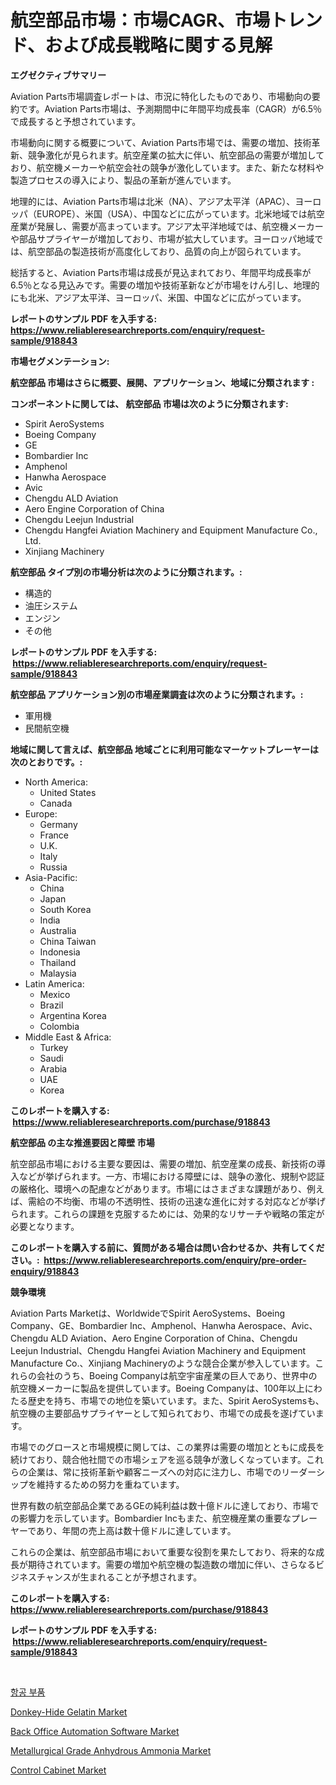 <p><h1>航空部品市場：市場CAGR、市場トレンド、および成長戦略に関する見解</h1></p><p><strong>エグゼクティブサマリー</strong></p>
<p><p>Aviation Parts市場調査レポートは、市況に特化したものであり、市場動向の要約です。Aviation Parts市場は、予測期間中に年間平均成長率（CAGR）が6.5％で成長すると予想されています。</p><p>市場動向に関する概要について、Aviation Parts市場では、需要の増加、技術革新、競争激化が見られます。航空産業の拡大に伴い、航空部品の需要が増加しており、航空機メーカーや航空会社の競争が激化しています。また、新たな材料や製造プロセスの導入により、製品の革新が進んでいます。</p><p>地理的には、Aviation Parts市場は北米（NA）、アジア太平洋（APAC）、ヨーロッパ（EUROPE）、米国（USA）、中国などに広がっています。北米地域では航空産業が発展し、需要が高まっています。アジア太平洋地域では、航空機メーカーや部品サプライヤーが増加しており、市場が拡大しています。ヨーロッパ地域では、航空部品の製造技術が高度化しており、品質の向上が図られています。</p><p>総括すると、Aviation Parts市場は成長が見込まれており、年間平均成長率が6.5％となる見込みです。需要の増加や技術革新などが市場をけん引し、地理的にも北米、アジア太平洋、ヨーロッパ、米国、中国などに広がっています。</p></p>
<p><strong>レポートのサンプル PDF を入手する: <a href="https://www.reliableresearchreports.com/enquiry/request-sample/918843">https://www.reliableresearchreports.com/enquiry/request-sample/918843</a></strong></p>
<p><strong>市場セグメンテーション:</strong></p>
<p><strong> 航空部品 市場はさらに概要、展開、アプリケーション、地域に分類されます :</strong></p>
<p><strong>コンポーネントに関しては、 航空部品 市場は次のように分類されます: &nbsp;</strong></p>
<p><ul><li>Spirit AeroSystems</li><li>Boeing Company</li><li>GE</li><li>Bombardier Inc</li><li>Amphenol</li><li>Hanwha Aerospace</li><li>Avic</li><li>Chengdu ALD Aviation</li><li>Aero Engine Corporation of China</li><li>Chengdu Leejun Industrial</li><li>Chengdu Hangfei Aviation Machinery and Equipment Manufacture Co., Ltd.</li><li>Xinjiang Machinery</li></ul></p>
<p><strong> 航空部品 タイプ別の市場分析は次のように分類されます。:</strong></p>
<p><ul><li>構造的</li><li>油圧システム</li><li>エンジン</li><li>その他</li></ul></p>
<p><strong>レポートのサンプル PDF を入手する: &nbsp;<a href="https://www.reliableresearchreports.com/enquiry/request-sample/918843">https://www.reliableresearchreports.com/enquiry/request-sample/918843</a></strong></p>
<p><strong> 航空部品 アプリケーション別の市場産業調査は次のように分類されます。:</strong></p>
<p><ul><li>軍用機</li><li>民間航空機</li></ul></p>
<p><strong>地域に関して言えば、航空部品 地域ごとに利用可能なマーケットプレーヤーは次のとおりです。:</strong></p>
<p><ul>
    <li>
        North America:
        <ul>
            <li>United States</li>
            <li>Canada</li>
        </ul>
    </li>
    <li>
        Europe:
        <ul>
            <li>Germany</li>
            <li>France</li>
            <li>U.K.</li>
            <li>Italy</li>
            <li>Russia</li>
        </ul>
    </li>
    <li>
        Asia-Pacific:
        <ul>
            <li>China</li>
            <li>Japan</li>
            <li>South Korea</li>
            <li>India</li>
            <li>Australia</li>
            <li>China Taiwan</li>
            <li>Indonesia</li>
            <li>Thailand</li>
            <li>Malaysia</li>
        </ul>
    </li>
    <li>
        Latin America:
        <ul>
            <li>Mexico</li>
            <li>Brazil</li>
            <li>Argentina Korea</li>
            <li>Colombia</li>
        </ul>
    </li>
    <li>
        Middle East & Africa:
        <ul>
            <li>Turkey</li>
            <li>Saudi</li>
            <li>Arabia</li>
            <li>UAE</li>
            <li>Korea</li>
        </ul>
    </li>
    </ul></p>
<p><strong>このレポートを購入する: &nbsp;<a href="https://www.reliableresearchreports.com/purchase/918843">https://www.reliableresearchreports.com/purchase/918843</a></strong></p>
<p><strong>航空部品 の主な推進要因と障壁 市場</strong></p>
<p><p>航空部品市場における主要な要因は、需要の増加、航空産業の成長、新技術の導入などが挙げられます。一方、市場における障壁には、競争の激化、規制や認証の厳格化、環境への配慮などがあります。市場にはさまざまな課題があり、例えば、需給の不均衡、市場の不透明性、技術の迅速な進化に対する対応などが挙げられます。これらの課題を克服するためには、効果的なリサーチや戦略の策定が必要となります。</p></p>
<p><strong>このレポートを購入する前に、質問がある場合は問い合わせるか、共有してください。:&nbsp; <a href="https://www.reliableresearchreports.com/enquiry/pre-order-enquiry/918843">https://www.reliableresearchreports.com/enquiry/pre-order-enquiry/918843</a></strong></p>
<p><strong>競争環境</strong></p>
<p><p>Aviation Parts Marketは、WorldwideでSpirit AeroSystems、Boeing Company、GE、Bombardier Inc、Amphenol、Hanwha Aerospace、Avic、Chengdu ALD Aviation、Aero Engine Corporation of China、Chengdu Leejun Industrial、Chengdu Hangfei Aviation Machinery and Equipment Manufacture Co.、Xinjiang Machineryのような競合企業が参入しています。これらの会社のうち、Boeing Companyは航空宇宙産業の巨人であり、世界中の航空機メーカーに製品を提供しています。Boeing Companyは、100年以上にわたる歴史を持ち、市場での地位を築いています。また、Spirit AeroSystemsも、航空機の主要部品サプライヤーとして知られており、市場での成長を遂げています。</p><p>市場でのグロースと市場規模に関しては、この業界は需要の増加とともに成長を続けており、競合他社間での市場シェアを巡る競争が激しくなっています。これらの企業は、常に技術革新や顧客ニーズへの対応に注力し、市場でのリーダーシップを維持するための努力を重ねています。</p><p>世界有数の航空部品企業であるGEの純利益は数十億ドルに達しており、市場での影響力を示しています。Bombardier Incもまた、航空機産業の重要なプレーヤーであり、年間の売上高は数十億ドルに達しています。</p><p>これらの企業は、航空部品市場において重要な役割を果たしており、将来的な成長が期待されています。需要の増加や航空機の製造数の増加に伴い、さらなるビジネスチャンスが生まれることが予想されます。</p></p>
<p><strong>このレポートを購入する: &nbsp; <a href="https://www.reliableresearchreports.com/purchase/918843">https://www.reliableresearchreports.com/purchase/918843</a></strong></p>
<p><strong>レポートのサンプル PDF を入手する: &nbsp;<a href="https://www.reliableresearchreports.com/enquiry/request-sample/918843">https://www.reliableresearchreports.com/enquiry/request-sample/918843</a></strong><strong></strong></p>
<p>&nbsp;</p>
<p><p><a href="https://github.com/sougarounis/Market-Research-Report-List-2/blob/main/3187948182706.md">항공 부품</a></p><p><a href="https://issuu.com/reportprime-2/docs/donkey-hide-gelatin-market-size-2030.pptx">Donkey-Hide Gelatin Market</a></p><p><a href="https://github.com/yoshih12/Market-Research-Report-List-2/blob/main/back-office-automation-software-market.md">Back Office Automation Software Market</a></p><p><a href="https://github.com/castoriffic/Market-Research-Report-List-3/blob/main/metallurgical-grade-anhydrous-ammonia-market.md">Metallurgical Grade Anhydrous Ammonia Market</a></p><p><a href="https://issuu.com/reportprime-2/docs/control-cabinet-market-size-2030.pptx">Control Cabinet Market</a></p></p>